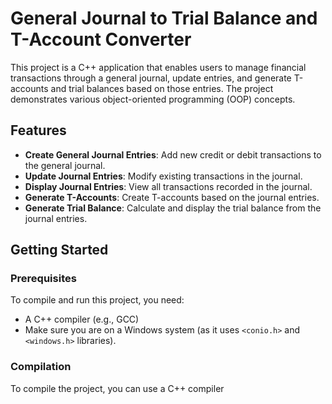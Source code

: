 # General Journal to Trial Balance and T-Account Converter

This project is a C++ application that enables users to manage financial transactions through a general journal, update entries, and generate T-accounts and trial balances based on those entries. The project demonstrates various object-oriented programming (OOP) concepts.

## Features

- **Create General Journal Entries**: Add new credit or debit transactions to the general journal.
- **Update Journal Entries**: Modify existing transactions in the journal.
- **Display Journal Entries**: View all transactions recorded in the journal.
- **Generate T-Accounts**: Create T-accounts based on the journal entries.
- **Generate Trial Balance**: Calculate and display the trial balance from the journal entries.

## Getting Started

### Prerequisites

To compile and run this project, you need:

- A C++ compiler (e.g., GCC)
- Make sure you are on a Windows system (as it uses `<conio.h>` and `<windows.h>` libraries).

### Compilation

To compile the project, you can use a C++ compiler 
